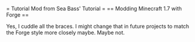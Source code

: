 = Tutorial Mod from Sea Bass' Tutorial =
== Modding Minecraft 1.7 with Forge ==

Yes, I cuddle all the braces.  I might change that in future projects to match the Forge style more closely maybe.  Maybe not.
